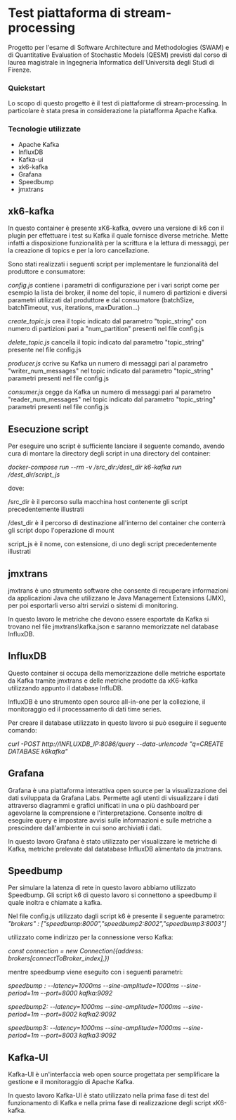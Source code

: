 # Test piattaforma di stream-processing 
Progetto per l'esame di Software Architecture and Methodologies (SWAM) e di Quantitative Evaluation of Stochastic Models (QESM) previsti dal corso di laurea magistrale in Ingegneria Informatica dell'Università degli Studi di Firenze.

### Quickstart
Lo scopo di questo progetto è il test di piattaforme di stream-processing.
In particolare è stata presa in considerazione la piatafforma Apache Kafka.

### Tecnologie utilizzate
- Apache Kafka
- InfluxDB
- Kafka-ui
- xk6-kafka
- Grafana
- Speedbump
- jmxtrans

## xk6-kafka
In questo container è presente xK6-kafka, ovvero una versione di k6 con il plugin per
effettuare i test su Kafka il quale fornisce diverse metriche. Mette infatti a disposizione funzionalità
per la scrittura e la lettura di messaggi, per la creazione di topics e per la loro cancellazione.

Sono stati realizzati i seguenti script per implementare le funzionalità del produttore e consumatore:

_config.js_
contiene i parametri di configurazione per i vari script come per esempio la lista dei broker, il nome del topic, il numero di partizioni e diversi parametri utilizzati dal produttore e dal consumatore (batchSize, batchTimeout, vus, iterations, maxDuration...)

_create_topic.js_
crea il topic indicato dal parametro "topic_string" con numero di partizioni pari a  "num_partition" presenti nel file config.js

_delete_topic.js_
cancella il topic indicato dal parametro "topic_string" presente nel file config.js

_producer.js_
ccrive su Kafka un numero di messaggi pari al parametro "writer_num_messages" nel topic indicato dal parametro "topic_string" parametri presenti nel file config.js

_consumer.js_
cegge da Kafka un numero di messaggi pari al parametro "reader_num_messages" nel topic indicato dal parametro "topic_string" parametri presenti nel file config.js


## Esecuzione script
Per eseguire uno script è sufficiente lanciare il seguente comando, avendo cura di montare la directory degli script in una directory del container:

_docker-compose run --rm -v /src_dir:/dest_dir k6-kafka run /dest_dir/script_js_

dove:

/src_dir  è il percorso sulla macchina host contenente gli script precedentemente illustrati

/dest_dir è il percorso di destinazione all'interno del container che conterrà gli script dopo l'operazione di mount

script_js è il nome, con estensione, di uno degli script precedentemente illustrati

## jmxtrans
jmxtrans è uno strumento software che consente di recuperare informazioni da applicazioni Java che utilizzano le Java Management Extensions (JMX), per poi esportarli verso altri servizi o sistemi di monitoring.

In questo lavoro le metriche che devono essere esportate da Kafka si trovano nel file jmxtrans\kafka.json e saranno memorizzate nel database InfluxDB.

## InfluxDB
Questo container si occupa della memorizzazione delle metriche esportate da Kafka tramite jmxtrans e delle metriche prodotte da xK6-kafka utilizzando appunto il database InfluDB.

InfluxDB è uno strumento open source all-in-one per la collezione, il monitoraggio ed il processamento di dati time series.

Per creare il database utilizzato in questo lavoro si può eseguire il seguente comando:

_curl -POST http://INFLUXDB_IP:8086/query --data-urlencode "q=CREATE DATABASE k6kafka"_

## Grafana
Grafana è una piattaforma interattiva open source per la visualizzazione dei dati sviluppata da Grafana Labs. Permette agli utenti di visualizzare i dati attraverso diagrammi e grafici unificati in una o più dashboard  per agevolarne la comprensione e l'interpretazione.
Consente inoltre di eseguire query e impostare avvisi sulle informazioni e sulle metriche a prescindere dall'ambiente in cui sono archiviati i dati.

In questo lavoro Grafana è stato utilizzato per visualizzare le metriche di Kafka, metriche prelevate dal datatabase InfluxDB alimentato da jmxtrans.

## Speedbump
Per simulare la latenza di rete in questo lavoro abbiamo utilizzato Speedbump. Gli script k6 di questo lavoro si connettono a speedbump il quale inoltra e chiamate a kafka.

Nel file config.js utilizzato dagli script k6 è presente il seguente parametro:
_"brokers" : ["speedbump:8000","speedbump2:8002","speedbump3:8003"]_

utilizzato come indirizzo per la connessione verso Kafka:

_const connection = new Connection({address: brokers[connectToBroker_index],})_

mentre speedbump viene eseguito con i seguenti parametri:

_speedbump : --latency=1000ms --sine-amplitude=1000ms --sine-period=1m --port=8000 kafka:9092_

_speedbump2: --latency=1000ms --sine-amplitude=1000ms --sine-period=1m --port=8002 kafka2:9092_

_speedbump3: --latency=1000ms --sine-amplitude=1000ms --sine-period=1m --port=8003 kafka3:9092_


## Kafka-UI
Kafka-UI è un'interfaccia web open source progettata per semplificare la gestione e il monitoraggio di Apache Kafka.

In questo lavoro Kafka-UI è stato utilizzato nella prima fase di test del funzionamento di Kafka e nella prima fase di realizzazione degli script xK6-kafka.
